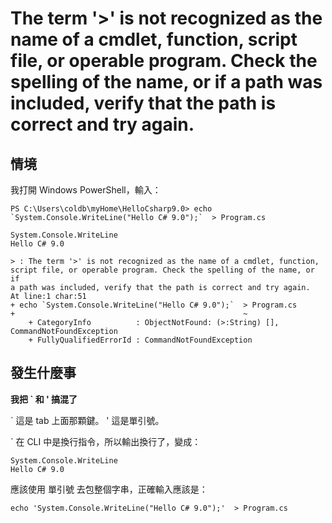 #  The term '>' is not recognized as the name of a cmdlet, function, script file, or operable program. Check the spelling of the name, or if a path was included, verify that the path is correct and try again.

## 情境

我打開 Windows PowerShell，輸入：

```
PS C:\Users\coldb\myHome\HelloCsharp9.0> echo `System.Console.WriteLine("Hello C# 9.0");`  > Program.cs

System.Console.WriteLine
Hello C# 9.0

> : The term '>' is not recognized as the name of a cmdlet, function, script file, or operable program. Check the spelling of the name, or if
a path was included, verify that the path is correct and try again.
At line:1 char:51
+ echo `System.Console.WriteLine("Hello C# 9.0");`  > Program.cs
+                                                   ~
    + CategoryInfo          : ObjectNotFound: (>:String) [], CommandNotFoundException
    + FullyQualifiedErrorId : CommandNotFoundException
```

## 發生什麼事

**我把 ` 和 ' 搞混了**

` 這是 tab 上面那顆鍵。
' 這是單引號。

` 在 CLI 中是換行指令，所以輸出換行了，變成：

```
System.Console.WriteLine
Hello C# 9.0
```

應該使用 單引號 去包整個字串，正確輸入應該是：

`echo 'System.Console.WriteLine("Hello C# 9.0");'  > Program.cs`